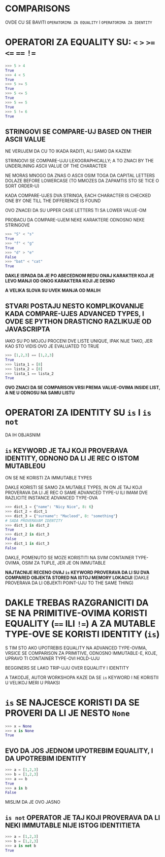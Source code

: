 # COMPARISONS

OVDE CU SE BAVITI `OPERATORIMA ZA EQUALITY` I `OPERATORIMA ZA IDENTITY`

# OPERATORI ZA EQUALITY SU: `<` `>` `>=` `<=` `==` `!=`

```py
>>> 5 > 4
True
>>> 4 < 5
True
>>> 5 >= 5
True
>>> 5 <= 5
True
>>> 5 == 5
True
>>> 5 != 6
True
```

## STRINGOVI SE COMPARE-UJ BASED ON THEIR ASCII VALUE

NE VERUJEM DA CU TO IKADA RADITI, ALI SAMO DA KAZEM:

STRINGOVI SE COMPARE-UJU LEXOGRAPHICALLY; A TO ZNACI BY THE UNDERLINING ASCII VALUE OF THE CHARACTER

NE MORAS MNOGO DA ZNAS O ASCII OSIM TOGA DA CAPITAL LETTERS DOLAZE BEFORE LOWERCASE (TO MMOZES DA ZAPAMTIS STO SE TICE O SORT ORDER-U)

KADA COMPARE-UJES DVA STRINGA, EACH CHARACTER IS CHECKED ONE BY ONE TILL THE DIFFERENCE IS FOUND

OVO ZNACEI DA SU UPPER CASE LETTERS TI SA LOWER VALUE-OM

PROBACU DA COMPARE-UJEM NEKE KARAKTERE ODNOSNO NEKE STRINGOVE

```py
>>> "S" < "s"
True
>>> "f" < "g"
True
>>> "d" > "e"
False
>>> "bat" < "cat"
True
```

**DAKLE ISPADA DA JE PO ABECEDNOM REDU ONAJ KARAKTER KOJI JE LEVO MANJI OD ONOG KARAKTERA KOJI JE DESNO**

**A VELIKA SLOVA SU UVEK MANJA OD MALIH**

## STVARI POSTAJU NESTO KOMPLIKOVANIJE KADA COMPARE-UJES ADVANCED TYPES, I OVDE SE PYTHON DRASTICNO RAZLIKUJE OD JAVASCRIPTA

IAKO SU PO MOJOJ PROCENI DVE LISTE UNIQUE, IPAK NIJE TAKO, JER KAO STO VIDIS OVO JE EVALUATED TO TRUE

```py
>>> [1,2,3] == [1,2,3]
True
>>> lista_1 = [8]
>>> lista_2 = [8]
>>> lista_1 == lista_2
True
```

**OVO ZNACI DA SE COMPARISON VRSI PREMA VALUE-OVIMA INSIDE LIST, A NE U ODNOSU NA SAMU LISTU**

# OPERATORI ZA IDENTITY SU `is` I `is not`

DA IH OBJASNIM

## `is` KEYWORD JE TAJ KOJI PROVERAVA IDENTITY, ODNONO DA LI JE REC O ISTOM MUTABLE0U

ON SE NE KORISTI ZA IMMUTABLE TYPES

DAKLE KORISTI SE SAMO ZA MUTABLE TYPES, IN ON JE TAJ KOJI PROVERAVA DA LI JE REC O SAME ADVANCED TYPE-U ILI IMAM DVE RAZLICITE INSTANCE ADVANCED TYPE-OVA

```py
>>> dict_1 = {"name": "Nicy Nice", 8: 6}
>>> dict_2 = dict_1
>>> dict_3 = {"surname": "Macleod", 8: "something"}
# SADA PROVERAVAM IDENTITY
>>> dict_1 is dict_2
True
>>> dict_2 is dict_3
False
>>> dict_1 is dict_3
False
```

DAKLE, POMENUTO SE MOZE KORISTITI NA SVIM CONTAINER TYPE-OVIMA, OSIM ZA TUPLE, JER JE ON IMMUTABLE

**NAJTACNIJE RECENO OVAJ `is` KEYWORD PROVERAVA DA LI SU DVA COMPARED OBJEKTA STORED NA ISTOJ MEMORY LOKACIJI** (DAKLE PROVERAVA DA LI OBJEKTI POINT-UJU TO THE SAME THING)

# DAKLE TREBAS RAZGRANICITI DA SE NA PRIMITIVE-OVIMA KORISTI EQUALITY (`==` ILI `!=`) A ZA MUTABLE TYPE-OVE SE KORISTI IDENTITY (`is`)

S TIM STO AKO UPOTREBIS EQUALITY NA ADVANCED TYPE-OVIMA, VRSICE SE COMPARISON ZA PRIMITIVE, ODNOSNO IMMUTABLE-E, KOJE, UPRAVO TI CONTAINER TYPE-OVI HOLD-UJU

BEGGINERS SE LAKO TRIP-UJU OVER EQUALITY I IDENTITY

A TAKODJE, AUTOR WORKSHOPA KAZE DA SE `is` KEYWORD I NE KORISTII U VELIKOJ MERI U PRAKSI

# `is` SE NAJCESCE KORISTI DA SE PROVERI DA LI JE NESTO `None`

```py
>>> x = None
>>> x is None
True
```

## EVO DA JOS JEDNOM UPOTREBIM EQUALITY, I DA UPOTREBIM IDENTITY

```py
>>> a = [1,2,3]
>>> b = [1,2,3]
>>> a == b
True
>>> a is b
False
```

MISLIM DA JE OVO JASNO

## `is not` OPERATOR JE TAJ KOJI PROVERAVA DA LI NEKI IMMUTABLE NIJE ISTOG IDENTITIETA

```py
>>> a = [1,2,3]
>>> b = [1,2,3]
>>> a is not b
True
```
